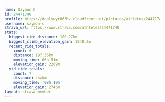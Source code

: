 ```yaml
---
name: Szymon C
id: 24471740
profile: https://dgalywyr863hv.cloudfront.net/pictures/athletes/24471740/7213253/3/large.jpg
username: szymon-c
strava_url: https://www.strava.com/athletes/24471740
stats:
  biggest_ride_distance: 180.27km
  biggest_climb_elevation_gain: 1848.2m
  recent_ride_totals:
    count: 6
    distance: 197.36km
    moving_time: 06h 51m
    elevation_gain: 2269m
  ytd_ride_totals:
    count: 7
    distance: 232km
    moving_time: '08h 10m'
    elevation_gain: 2746m
layout: strava_member
--- 
```

